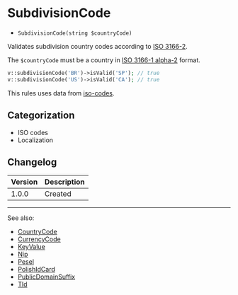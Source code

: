 # SubdivisionCode

- `SubdivisionCode(string $countryCode)`

Validates subdivision country codes according to [ISO 3166-2][].

The `$countryCode` must be a country in [ISO 3166-1 alpha-2][] format.

```php
v::subdivisionCode('BR')->isValid('SP'); // true
v::subdivisionCode('US')->isValid('CA'); // true
```

This rules uses data from [iso-codes][].

## Categorization

- ISO codes
- Localization

## Changelog

Version | Description
--------|-------------
  1.0.0 | Created

***
See also:

- [CountryCode](CountryCode.md)
- [CurrencyCode](CurrencyCode.md)
- [KeyValue](KeyValue.md)
- [Nip](Nip.md)
- [Pesel](Pesel.md)
- [PolishIdCard](PolishIdCard.md)
- [PublicDomainSuffix](PublicDomainSuffix.md)
- [Tld](Tld.md)

[iso-codes]: https://salsa.debian.org/iso-codes-team/iso-codes
[ISO 3166-1 alpha-2]: http://en.wikipedia.org/wiki/ISO_3166-1_alpha-2 "ISO 3166-1 alpha-2"
[ISO 3166-2]: http://en.wikipedia.org/wiki/ISO_3166-2 "ISO 3166-2"
